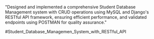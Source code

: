 "Designed and implemented a comprehensive Student Database Management system with CRUD operations using MySQL and Django's RESTful API framework, ensuring efficient performance, and validated endpoints using POSTMAN for quality assurance."

#Student_Database_Managemen_System_with_RESTful_API
